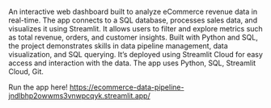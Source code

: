 An interactive web dashboard built to analyze eCommerce revenue data in real-time. The app connects to a SQL database, processes sales data, and visualizes it using Streamlit. It allows users to filter and explore metrics such as total revenue, orders, and customer insights. Built with Python and SQL, the project demonstrates skills in data pipeline management, data visualization, and SQL querying. It’s deployed using Streamlit Cloud for easy access and interaction with the data. The app uses Python, SQL, Streamlit Cloud, Git.

Run the app here! https://ecommerce-data-pipeline-jndlbhp2owwms3vnwpcqyk.streamlit.app/
